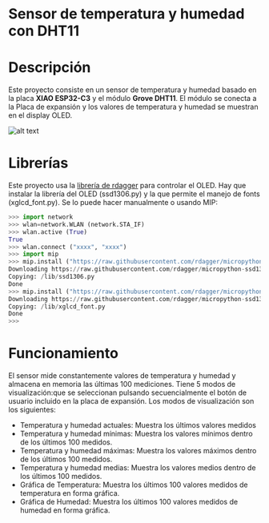 # Sensor de temperatura y humedad con DHT11

# Descripción
Este proyecto consiste en un sensor de temperatura y humedad basado en la placa **XIAO ESP32-C3** y el módulo **Grove DHT11**. El módulo se conecta a la Placa de expansión y los valores de temperatura y humedad se muestran en el display OLED.

![alt text](images/C3BaseOledDHT11Bitmaps.jpg)

# Librerías
Este proyecto usa la [librería de rdagger](https://github.com/rdagger/micropython-ssd1306) para controlar el OLED.
Hay que instalar la librería del OLED (ssd1306.py) y la que permite el manejo de fonts (xglcd_font.py). Se lo puede hacer manualmente o usando MIP:

```python annotate
>>> import network
>>> wlan=network.WLAN (network.STA_IF)
>>> wlan.active (True)
True
>>> wlan.connect ("xxxx", "xxxx")
>>> import mip
>>> mip.install ("https://raw.githubusercontent.com/rdagger/micropython-ssd1306/refs/heads/main/ssd1306.py")
Downloading https://raw.githubusercontent.com/rdagger/micropython-ssd1306/refs/heads/main/ssd1306.py to /lib
Copying: /lib/ssd1306.py
Done
>>> mip.install ("https://raw.githubusercontent.com/rdagger/micropython-ssd1306/refs/heads/main/xglcd_font.py")
Downloading https://raw.githubusercontent.com/rdagger/micropython-ssd1306/refs/heads/main/xglcd_font.py to /lib
Copying: /lib/xglcd_font.py
Done
>>> 

```

# Funcionamiento

El sensor mide constantemente valores de temperatura y humedad y almacena en memoria las últimas 100 mediciones.  Tiene 5 modos de visualización:que se seleccionan pulsando secuencialmente el botón de usuario incluido en la placa de expansión. 
Los modos de visualización son los siguientes:

- Temperatura y humedad actuales: Muestra los últimos valores medidos
- Temperatura y humedad mínimas: Muestra los valores mínimos dentro de los últimos 100 medidos.
- Temperatura y humedad máximas: Muestra los valores máximos dentro de los últimos 100 medidos.
- Temperatura y humedad medias: Muestra los valores medios dentro de los últimos 100 medidos.
- Gráfica de Temperatura: Muestra los últimos 100 valores medidos de temperatura en forma gráfica.
- Gráfica de Humedad: Muestra los últimos 100 valores medidos de humedad en forma gráfica.
